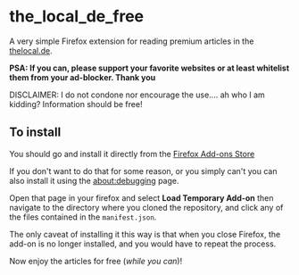 # the_local_de_free

A very simple Firefox extension for reading premium articles in the [thelocal.de](http://www.thelocal.de).

**PSA: If you can, please support your favorite websites or at least whitelist them from your ad-blocker. Thank you**

DISCLAIMER: I do not condone nor encourage the use.... ah who I am kidding? Information should be free!

## To install

You should go and install it directly from the [Firefox Add-ons Store](https://addons.mozilla.org/en-US/firefox/addon/thelocal-de-free/)

If you don't want to do that for some reason, or you simply can't you can also install it using the [about:debugging](about:debugging) page.

Open that page in your firefox and select **Load Temporary Add-on** then navigate to the directory where you cloned the repository, and click any of the files contained in the `manifest.json`.

The only caveat of installing it this way is that when you close Firefox, the add-on is no longer installed, and you would have to repeat the process.

Now enjoy the articles for free (*while you can*)!
